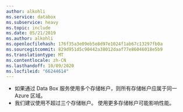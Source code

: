 ```yaml
---
author: alkohli
ms.service: databox
ms.subservice: heavy
ms.topic: include
ms.date: 05/21/2019
ms.author: alkohli
ms.openlocfilehash: 176f35a3e09eb5e8d97e1024f1ab67c13297fb0a
ms.sourcegitcommit: 829d951d5c90442a38012daaf77e86046018e5b9
ms.translationtype: MT
ms.contentlocale: zh-CN
ms.lasthandoff: 10/09/2020
ms.locfileid: "66244614"
---
```

 - 如果通过 Data Box 服务使用多个存储帐户，则所有存储帐户应属于同一 Azure 区域。
 - 我们建议使用不超过三个存储帐户。 使用更多存储帐户可能影响性能。
